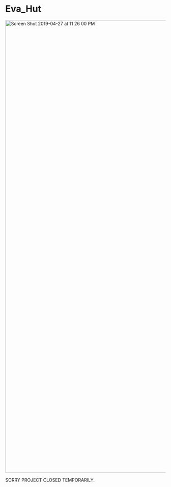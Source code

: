 # Eva_Hut

<img width="1423" alt="Screen Shot 2019-04-27 at 11 26 00 PM" src="https://user-images.githubusercontent.com/39818843/56859786-ab0d9f00-6944-11e9-8f39-8c86a9718a7d.png">


SORRY PROJECT CLOSED TEMPORARILY.